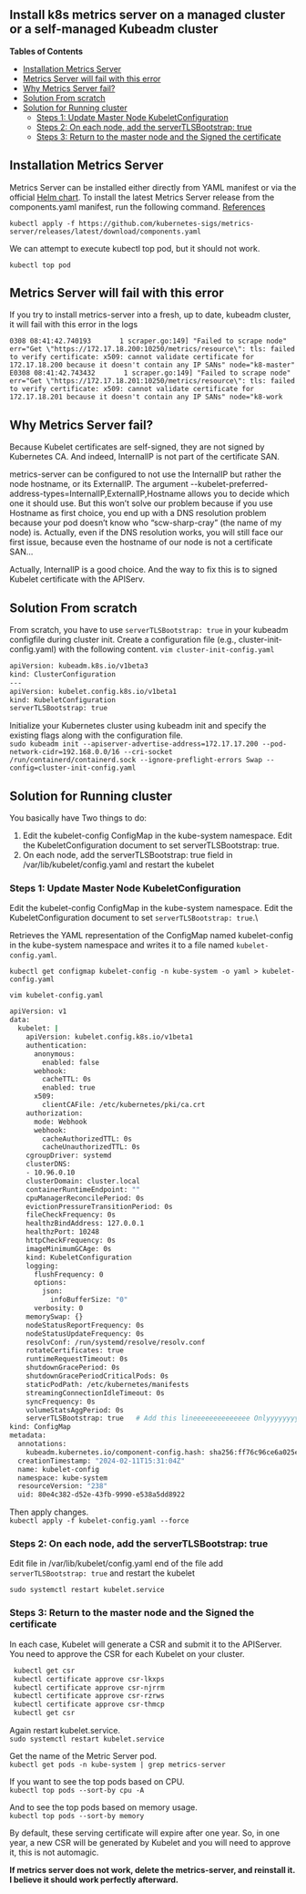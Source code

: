 <h2>Install k8s metrics server on a managed cluster or a self-managed Kubeadm cluster </h2>

**Tables of Contents**
- [Installation Metrics Server](#installation-metrics-server)
- [Metrics Server will fail with this error](#metrics-server-will-fail-with-this-error)
- [Why Metrics Server fail?](#why-metrics-server-fail)
- [Solution From scratch](#solution-from-scratch)
- [Solution for Running cluster](#solution-for-running-cluster)
  - [Steps 1: Update Master Node KubeletConfiguration](#steps-1-update-master-node-kubeletconfiguration)
  - [Steps 2: On each node, add the serverTLSBootstrap: true](#steps-2-on-each-node-add-the-servertlsbootstrap-true)
  - [Steps 3: Return to the master node and the Signed the certificate](#steps-3-return-to-the-master-node-and-the-signed-the-certificate)

## Installation Metrics Server
Metrics Server can be installed either directly from YAML manifest or via the official [Helm chart](https://artifacthub.io/packages/helm/metrics-server/metrics-server). To install the latest Metrics Server release from the components.yaml manifest, run the following command. [References](https://github.com/kubernetes-sigs/metrics-server?tab=readme-ov-file#readme)

`kubectl apply -f https://github.com/kubernetes-sigs/metrics-server/releases/latest/download/components.yaml`

We can attempt to execute kubectl top pod, but it should not work.

`kubectl top pod`

## Metrics Server will fail with this error
If you try to install metrics-server into a fresh, up to date, kubeadm cluster, it will fail with this error in the logs
```
0308 08:41:42.740193       1 scraper.go:149] "Failed to scrape node" err="Get \"https://172.17.18.200:10250/metrics/resource\": tls: failed to verify certificate: x509: cannot validate certificate for 172.17.18.200 because it doesn't contain any IP SANs" node="k8-master"
E0308 08:41:42.743432       1 scraper.go:149] "Failed to scrape node" err="Get \"https://172.17.18.201:10250/metrics/resource\": tls: failed to verify certificate: x509: cannot validate certificate for 172.17.18.201 because it doesn't contain any IP SANs" node="k8-work
```
## Why Metrics Server fail?
Because Kubelet certificates are self-signed, they are not signed by Kubernetes CA. And indeed, InternalIP is not part of the certificate SAN.

metrics-server can be configured to not use the InternalIP but rather the node hostname, or its ExternalIP. The argument --kubelet-preferred-address-types=InternalIP,ExternalIP,Hostname allows you to decide which one it should use. But this won’t solve our problem because if you use Hostname as first choice, you end up with a DNS resolution problem because your pod doesn’t know who “scw-sharp-cray” (the name of my node) is. Actually, even if the DNS resolution works, you will still face our first issue, because even the hostname of our node is not a certificate SAN…

Actually, InternalIP is a good choice. And the way to fix this is to signed Kubelet certificate with the APIServ.

## Solution From scratch
From scratch, you have to use `serverTLSBootstrap: true` in your kubeadm configfile during cluster init.
Create a configuration file (e.g., cluster-init-config.yaml) with the following content.
`vim cluster-init-config.yaml`
```bash
apiVersion: kubeadm.k8s.io/v1beta3
kind: ClusterConfiguration
---
apiVersion: kubelet.config.k8s.io/v1beta1
kind: KubeletConfiguration
serverTLSBootstrap: true
```
Initialize your Kubernetes cluster using kubeadm init and specify the existing flags along with the configuration file.\
`sudo kubeadm init --apiserver-advertise-address=172.17.17.200 --pod-network-cidr=192.168.0.0/16 --cri-socket /run/containerd/containerd.sock --ignore-preflight-errors Swap --config=cluster-init-config.yaml`

## Solution for Running cluster
You basically have Two things to do:
1. Edit the kubelet-config ConfigMap in the kube-system namespace. Edit the KubeletConfiguration document to set serverTLSBootstrap: true.
2. On each node, add the serverTLSBootstrap: true field in /var/lib/kubelet/config.yaml and restart the kubelet
  
### Steps 1: Update Master Node KubeletConfiguration
Edit the kubelet-config ConfigMap in the kube-system namespace. Edit the KubeletConfiguration document to set `serverTLSBootstrap: true`.\

Retrieves the YAML representation of the ConfigMap named kubelet-config in the kube-system namespace and writes it to a file named `kubelet-config.yaml`.

`kubectl get configmap kubelet-config -n kube-system -o yaml > kubelet-config.yaml`

`vim kubelet-config.yaml`

```bash
apiVersion: v1
data:
  kubelet: |
    apiVersion: kubelet.config.k8s.io/v1beta1
    authentication:
      anonymous:
        enabled: false
      webhook:
        cacheTTL: 0s
        enabled: true
      x509:
        clientCAFile: /etc/kubernetes/pki/ca.crt
    authorization:
      mode: Webhook
      webhook:
        cacheAuthorizedTTL: 0s
        cacheUnauthorizedTTL: 0s
    cgroupDriver: systemd
    clusterDNS:
    - 10.96.0.10
    clusterDomain: cluster.local
    containerRuntimeEndpoint: ""
    cpuManagerReconcilePeriod: 0s
    evictionPressureTransitionPeriod: 0s
    fileCheckFrequency: 0s
    healthzBindAddress: 127.0.0.1
    healthzPort: 10248
    httpCheckFrequency: 0s
    imageMinimumGCAge: 0s
    kind: KubeletConfiguration
    logging:
      flushFrequency: 0
      options:
        json:
          infoBufferSize: "0"
      verbosity: 0
    memorySwap: {}
    nodeStatusReportFrequency: 0s
    nodeStatusUpdateFrequency: 0s
    resolvConf: /run/systemd/resolve/resolv.conf
    rotateCertificates: true
    runtimeRequestTimeout: 0s
    shutdownGracePeriod: 0s
    shutdownGracePeriodCriticalPods: 0s
    staticPodPath: /etc/kubernetes/manifests
    streamingConnectionIdleTimeout: 0s
    syncFrequency: 0s
    volumeStatsAggPeriod: 0s
    serverTLSBootstrap: true   # Add this lineeeeeeeeeeeeee Onlyyyyyyyyyyyyyyy
kind: ConfigMap
metadata:
  annotations:
    kubeadm.kubernetes.io/component-config.hash: sha256:ff76c96ce6a025e279138fef234cfd93e648e9fdd0e482723f43376929e1784c
  creationTimestamp: "2024-02-11T15:31:04Z"
  name: kubelet-config
  namespace: kube-system
  resourceVersion: "238"
  uid: 80e4c382-d52e-43fb-9990-e538a5dd8922
```
Then apply changes.\
`kubectl apply -f kubelet-config.yaml --force`

### Steps 2: On each node, add the serverTLSBootstrap: true 
Edit file in /var/lib/kubelet/config.yaml end of the file add `serverTLSBootstrap: true` and restart the kubelet

`sudo systemctl restart kubelet.service`

### Steps 3: Return to the master node and the Signed the certificate
In each case, Kubelet will generate a CSR and submit it to the APIServer. You need to approve the CSR for each Kubelet on your cluster.
```bash
 kubectl get csr
 kubectl certificate approve csr-lkxps
 kubectl certificate approve csr-njrrm 
 kubectl certificate approve csr-rzrws
 kubectl certificate approve csr-thmcp
 kubectl get csr
```
Again restart kubelet.service.\
`sudo systemctl restart kubelet.service`

Get the name of the Metric Server pod.\
`kubectl get pods -n kube-system | grep metrics-server`

If you want to see the top pods based on CPU.\
`kubectl top pods --sort-by cpu -A`

And to see the top pods based on memory usage.\
`kubectl top pods --sort-by memory`

By default, these serving certificate will expire after one year. So, in one year, a new CSR will be generated by Kubelet and you will need to approve it, this is not automagic.

**If  metrics server does not work, delete the metrics-server, and reinstall it. I believe it should work perfectly afterward.**